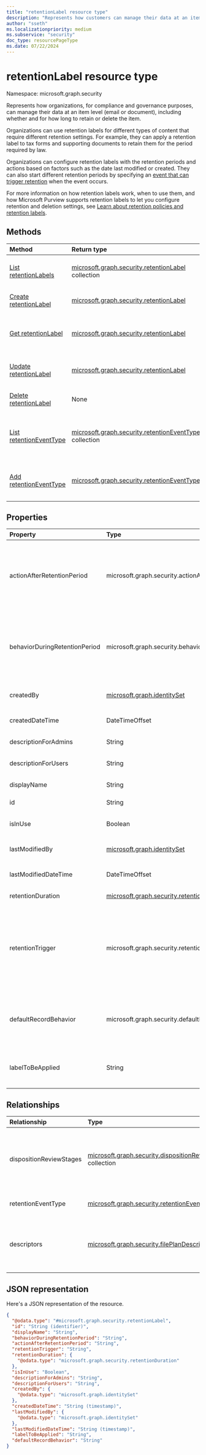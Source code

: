 ```yaml
---
title: "retentionLabel resource type"
description: "Represents how customers can manage their data at an item level (email or document), including whether and for how long to retain or delete the item."
author: "sseth"
ms.localizationpriority: medium
ms.subservice: "security"
doc_type: resourcePageType
ms.date: 07/22/2024
---
```


# retentionLabel resource type

Namespace: microsoft.graph.security

Represents how organizations, for compliance and governance purposes, can manage their data at an item level (email or document), including whether and for how long to retain or delete the item. 

Organizations can use retention labels for different types of content that require different retention settings. For example, they can apply a retention label to tax forms and supporting documents to retain them for the period required by law.

Organizations can configure retention labels with the retention periods and actions based on factors such as the date last modified or created. They can also start different retention periods by specifying an [event that can trigger retention](security-retentionevent.md) when the event occurs.

For more information on how retention labels work, when to use them, and how Microsoft Purview supports retention labels to let you configure retention and deletion settings, see [Learn about retention policies and retention labels](/purview/retention).

## Methods
|Method|Return type|Description|
|:---|:---|:---|
|[List retentionLabels](../api/security-labelsroot-list-retentionlabel.md)|[microsoft.graph.security.retentionLabel](../resources/security-retentionlabel.md) collection|Get a list of the [retentionLabel](../resources/security-retentionlabel.md) objects and their properties.|
|[Create retentionLabel](../api/security-labelsroot-post-retentionlabel.md)|[microsoft.graph.security.retentionLabel](../resources/security-retentionlabel.md)|Create a new [retentionLabel](../resources/security-retentionlabel.md) object.|
|[Get retentionLabel](../api/security-retentionlabel-get.md)|[microsoft.graph.security.retentionLabel](../resources/security-retentionlabel.md)|Read the properties and relationships of a [retentionLabel](../resources/security-retentionlabel.md) object.|
|[Update retentionLabel](../api/security-retentionlabel-update.md)|[microsoft.graph.security.retentionLabel](../resources/security-retentionlabel.md)|Update the properties of a [retentionLabel](../resources/security-retentionlabel.md) object.|
|[Delete retentionLabel](../api/security-retentionlabel-delete.md)|None|Delete a [retentionLabel](../resources/security-retentionlabel.md) object.|
|[List retentionEventType](../api/security-retentioneventtype-list.md)|[microsoft.graph.security.retentionEventType](../resources/security-retentioneventtype.md) collection|Get the retentionEventType resources from the exapnd eventType navigation property.|
|[Add retentionEventType](../api/security-retentioneventtype-post.md)|[microsoft.graph.security.retentionEventType](../resources/security-retentioneventtype.md)|Add eventType by adding the relevant odata property when creating a label.|


## Properties
|Property|Type|Description|
|:---|:---|:---|
|actionAfterRetentionPeriod|microsoft.graph.security.actionAfterRetentionPeriod| Specifies the action to take on the labeled document after the period specified by the retentionDuration property expires. The possible values are: `none`, `delete`, `startDispositionReview`, `unknownFutureValue`.|
|behaviorDuringRetentionPeriod|microsoft.graph.security.behaviorDuringRetentionPeriod|Specifies how the behavior of a document with this label should be during the retention period. The possible values are: `doNotRetain`, `retain`, `retainAsRecord`, `retainAsRegulatoryRecord`, `unknownFutureValue`.|
|createdBy|[microsoft.graph.identitySet](/graph/api/resources/identityset)|Represents the user who created the retentionLabel.|
|createdDateTime|DateTimeOffset|Represents the date and time in which the retentionLabel is created.|
|descriptionForAdmins|String|Provides label information for the admin. Optional.|
|descriptionForUsers|String|Provides the label information for the user. Optional.|
|displayName|String|Unique string that defines a label name.|
|id|String|Unique ID of the retentionLabel.|
|isInUse|Boolean|Specifies whether the label is currently being used.|
|lastModifiedBy|[microsoft.graph.identitySet](/graph/api/resources/identityset)|The user who last modified the retentionLabel.|
|lastModifiedDateTime|DateTimeOffset|The latest date time when the retentionLabel was modified.|
|retentionDuration|[microsoft.graph.security.retentionDuration](../resources/security-retentionduration.md)|Specifies the number of days to retain the content.|
|retentionTrigger|microsoft.graph.security.retentionTrigger|Specifies whether the retention duration is calculated from the content creation date, labeled date, or last modification date. The possible values are: `dateLabeled`, `dateCreated`, `dateModified`, `dateOfEvent`, `unknownFutureValue`.|
|defaultRecordBehavior|microsoft.graph.security.defaultRecordBehavior|Specifies the locked or unlocked state of a record label when it is created.The possible values are: `startLocked`, `startUnlocked`, `unknownFutureValue`.|
|labelToBeApplied|String|Specifies the replacement label to be applied automatically after the retention period of the current label ends. |


## Relationships
|Relationship|Type|Description|
|:---|:---|:---|
|dispositionReviewStages|[microsoft.graph.security.dispositionReviewStage](../resources/security-dispositionreviewstage.md) collection|When action at the end of retention is chosen as 'dispositionReview', dispositionReviewStages specifies a sequential set of stages with at least one reviewer in each stage.|
|retentionEventType|[microsoft.graph.security.retentionEventType](../resources/security-retentioneventtype.md)|Represents the type associated with a retention event.|
|descriptors|[microsoft.graph.security.filePlanDescriptor](../resources/security-fileplandescriptor.md)|Represents out-of-the-box values that provide more options to improve the manageability and organization of the content you need to label.|



## JSON representation
Here's a JSON representation of the resource.
<!-- {
  "blockType": "resource",
  "keyProperty": "id",
  "@odata.type": "microsoft.graph.security.retentionLabel",
  "baseType": "microsoft.graph.entity",
  "openType": false
}
-->
``` json
{
  "@odata.type": "#microsoft.graph.security.retentionLabel",
  "id": "String (identifier)",
  "displayName": "String",
  "behaviorDuringRetentionPeriod": "String",
  "actionAfterRetentionPeriod": "String",
  "retentionTrigger": "String",
  "retentionDuration": {
    "@odata.type": "microsoft.graph.security.retentionDuration"
  },
  "isInUse": "Boolean",
  "descriptionForAdmins": "String",
  "descriptionForUsers": "String",
  "createdBy": {
    "@odata.type": "microsoft.graph.identitySet"
  },
  "createdDateTime": "String (timestamp)",
  "lastModifiedBy": {
    "@odata.type": "microsoft.graph.identitySet"
  },
  "lastModifiedDateTime": "String (timestamp)",
  "labelToBeApplied": "String",
  "defaultRecordBehavior": "String"
}
```
